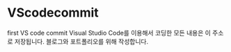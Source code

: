 # VScodecommit
first VS code commit
Visual Studio Code를 이용해서 코딩한 모든 내용은 이 주소로 저장됩니다.
블로그와 포트폴리오를 위해 작성합니다.
